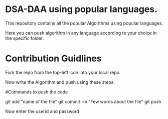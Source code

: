 # DSA-DAA using popular languages.
This repository contains all the popular Algorithms using popular languages.

Here you can push algorithm in any language according to your choice in the specific folder.
# Contribution Guidlines

Fork the repo from the top-left icon into your local repo.

Now write the Algorithm and push using these steps.

#Commands to push the code

git add "name of the file"
git commit -m "Few words about the file"
git push

Now enter the userid and password


